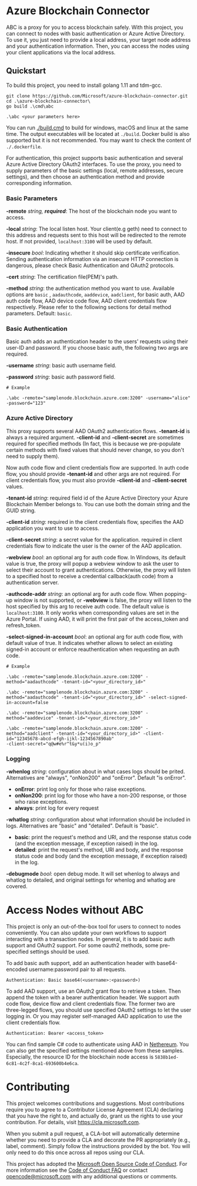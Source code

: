 # Azure Blockchain Connector

ABC is a proxy for you to access blockchain safely. 
With this project, you can connect to nodes with basic authentication or Azure Active Directory. 
To use it, you just need to provide a local address, your target node address and your authentication information. 
Then, you can access the nodes using your client applications via the local address.

## Quickstart

To build this project, you need to install golang 1.11 and tdm-gcc.

```
git clone https://github.com/Microsoft/azure-blockchain-connector.git
cd .\azure-blockchain-connector\
go build .\cmd\abc

.\abc <your parameters here>
```
You can run [./build.cmd](./build.cmd) to build for windows, macOS and linux at the same time. 
The output executables will be located at `./build`. 
Docker build is also supported but it is not recommended. 
You may want to check the content of `./.dockerfile`.

For authentication, this project supports basic authentication and several Azure Active Directory OAuth2 interfaces. 
To use the proxy, you need to supply parameters of the basic settings (local, remote addresses, secure settings), 
and then choose an authentication method and provide corresponding information. 

### Basic Parameters

**-remote** *string, **required***: The host of the blockchain node you want to access.

**-local** *string*: The local listen host. Your client(e.g geth) need to connect to this address and requests sent to this host will be redirected to the remote host. If not provided, `localhost:3100` will be used by default. 

**-insecure** *bool*: Indicating whether it should skip certificate verification. Sending authentication information via an insecure HTTP connection is dangerous, please check Basic Authentication and OAuth2 protocols.

**-cert** *string*: The certification file(PEM)'s path.

**-method** *string*: the authentication method you want to use. Available options are `basic` ,  `aadauthcode`, `aaddevice`, `aadclient`, for basic auth, AAD auth code flow, AAD device code flow, AAD client credentials flow respectively. Please refer to the following sections for detail method parameters. Default: `basic`.

### Basic Authentication

Basic auth adds an authentication header to the users' requests using their user-ID and password. If you choose basic auth, the following two args are required.

**-username** *string*: basic auth username field.

**-password** *string*: basic auth password field.

```shell
# Example

.\abc -remote="samplenode.blockchain.azure.com:3200" -username="alice" -password="123"
```

### Azure Active Directory

This proxy supports several AAD OAuth2 authentication flows. **-tenant-id** is always a required argument. **-client-id** and **-client-secret** are sometimes required for specified methods (In fact, this is because we pre-populate certain methods with fixed values that should never change, so you don't need to supply them). 

Now auth code flow and client credentials flow are supported. In auth code flow, you should provide **-tenant-id** and other args are not required. For client credentials flow, you must also provide **-client-id** and **-client-secret** values.

**-tenant-id** *string*: required field id of the Azure Active Directory your Azure Blockchain Member belongs to. You can use both the domain string and the GUID string.

**-client-id** *string*: required in the client credentials flow, specifies the AAD application you want to use to access.

**-client-secret** *string*: a secret value for the application. required in client credentials flow to indicate the user is the owner of the AAD application.

**-webview** *bool*: an optional arg for auth code flow. In Windows, its default value is true, the proxy will popup a webview window to ask the user to select their account to grant authentications. Otherwise, the proxy will listen to a specified host to receive a credential callback(auth code) from a authentication server.

**-authcode-addr** *string*: an optional arg for auth code flow. When popping-up window is not supported, or **-webview** is false, the proxy will listen to the host specified by this arg to receive auth code. The default value is `localhost:3100`. It only works when corresponding values are set in the Azure Portal. If using AAD, it will print the first pair of the access_token and refresh_token.

**-select-signed-in-account** *bool*: an optional arg for auth code flow, with default value of true. It indicates whether allows to select an existing signed-in account or enforce reauthentication when requesting an auth code.

```shell
# Example

.\abc -remote="samplenode.blockchain.azure.com:3200" -method="aadauthcode" -tenant-id="<your_directory_id>"

.\abc -remote="samplenode.blockchain.azure.com:3200" -method="aadauthcode" -tenant-id="<your_directory_id>" -select-signed-in-account=false

.\abc -remote="samplenode.blockchain.azure.com:3200" -method="aaddevice" -tenant-id="<your_directory_id>"

.\abc -remote="samplenode.blockchain.azure.com:3200" -method="aadclient" -tenant-id="<your_directory_id>" -client-id="12345678-abcd-efgh-ijkl-1234567890ab"
-client-secret="q@w#e%r^t&y*u(i)o_p"

```

### Logging

**-whenlog** *string*: configuration about in what cases logs should be prited. Alternatives are "always", "onNon200" and "onError". Default "is onError".

- **onError**: print log only for those who raise exceptions.
- **onNon200**: print log for those who have a non-200 response, or those who raise exceptions.
- **always**: print log for every request

**-whatlog** *string*: configuration about what information should be included in logs. Alternatives are "basic" and "detailed". Default is "basic".

- **basic**: print the request's method and URI, and the response status code (and the exception message, if exception raised) in the log.
- **detailed**: print the request's method, URI and body, and the response status code and body (and the exception message, if exception raised) in the log.

**-debugmode** *bool*: open debug mode. It will set whenlog to always and whatlog to detailed, and original settings for whenlog and whatlog are covered.

# Access Nodes without ABC

This project is only an out-of-the-box tool for users to connect to nodes conveniently. 
You can also update your own workflows to support interacting with a transaction nodes. 
In general, it is to add basic auth support and OAuth2 support. 
For some oauth2 methods, some pre-specified settings should be used.

To add basic auth support, add an authentication header with base64-encoded username:password pair to all requests.
```
Authentication: Basic base64(<username>:<password>)
```
To add AAD support, use an OAuth2 grant flow to retrieve a token. 
Then append the token with a bearer authentication header. 
We support auth code flow, device flow and client credentials flow. 
The former two are three-legged flows, you should use specified OAuth2 settings to let the user logging in. 
Or you may register self-managed AAD application to use the client credentials flow.
```
Authentication: Bearer <access_token>
```
You can find sample C# code to authenticate using AAD in [Nethereum](samples/nethereum_sample). 
You can also get the specified settings mentioned above from these samples. Especially, the resource ID for the blockchain node access is `5838b1ed-6c81-4c2f-8ca1-693600b4e6ca`.

# Contributing

This project welcomes contributions and suggestions.  Most contributions require you to agree to a
Contributor License Agreement (CLA) declaring that you have the right to, and actually do, grant us
the rights to use your contribution. For details, visit https://cla.microsoft.com.

When you submit a pull request, a CLA-bot will automatically determine whether you need to provide
a CLA and decorate the PR appropriately (e.g., label, comment). Simply follow the instructions
provided by the bot. You will only need to do this once across all repos using our CLA.

This project has adopted the [Microsoft Open Source Code of Conduct](https://opensource.microsoft.com/codeofconduct/).
For more information see the [Code of Conduct FAQ](https://opensource.microsoft.com/codeofconduct/faq/) or
contact [opencode@microsoft.com](mailto:opencode@microsoft.com) with any additional questions or comments.
